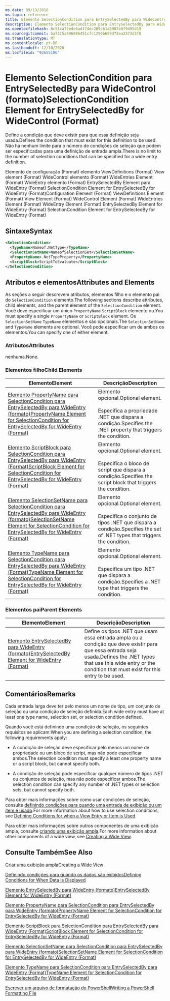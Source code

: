 ```yaml
---
ms.date: 09/13/2016
ms.topic: reference
title: Elemento SelectionCondition para EntrySelectedBy para WideControl (formato)
description: Elemento SelectionCondition para EntrySelectedBy para WideControl (formato)
ms.openlocfilehash: 8c51ca72edc6ad174dc289c61a8987e8f9495d19
ms.sourcegitcommit: ba7315a496986451cfc1296b659d73ea2373d3f0
ms.translationtype: MT
ms.contentlocale: pt-BR
ms.lasthandoff: 12/10/2020
ms.locfileid: "92655106"
---
```

# <a name="selectioncondition-element-for-entryselectedby-for-widecontrol-format"></a><span data-ttu-id="970fa-103">Elemento SelectionCondition para EntrySelectedBy para WideControl (formato)</span><span class="sxs-lookup"><span data-stu-id="970fa-103">SelectionCondition Element for EntrySelectedBy for WideControl (Format)</span></span>

<span data-ttu-id="970fa-104">Define a condição que deve existir para que essa definição seja usada.</span><span class="sxs-lookup"><span data-stu-id="970fa-104">Defines the condition that must exist for this definition to be used.</span></span> <span data-ttu-id="970fa-105">Não há nenhum limite para o número de condições de seleção que podem ser especificadas para uma definição de entrada ampla.</span><span class="sxs-lookup"><span data-stu-id="970fa-105">There is no limit to the number of selection conditions that can be specified for a wide entry definition.</span></span>

<span data-ttu-id="970fa-106">Elemento de configuração (Format) elemento ViewDefinitions (Format) View element (Format) WideControl elemento (Format) WideEntries Element (Format) WideEntry elemento (Format) EntrySelectedBy Element para WideEntry (Format) SelectionCondition Element for EntrySelectedBy for WideEntry (Format)</span><span class="sxs-lookup"><span data-stu-id="970fa-106">Configuration Element (Format) ViewDefinitions Element (Format) View Element (Format) WideControl Element (Format) WideEntries Element (Format) WideEntry Element (Format) EntrySelectedBy Element for WideEntry (Format) SelectionCondition Element for EntrySelectedBy for WideEntry (Format)</span></span>

## <a name="syntax"></a><span data-ttu-id="970fa-107">Sintaxe</span><span class="sxs-lookup"><span data-stu-id="970fa-107">Syntax</span></span>

```xml
<SelectionCondition>
  <TypeName>Nameof.NetType</TypeName>
  <SelectionSetName>NameofSelectionSet</SelectionSetName>
  <PropertyName>.NetTypeProperty</PropertyName>
  <ScriptBlock>ScriptToEvaluate</ScriptBlock>
</SelectionCondition>
```

## <a name="attributes-and-elements"></a><span data-ttu-id="970fa-108">Atributos e elementos</span><span class="sxs-lookup"><span data-stu-id="970fa-108">Attributes and Elements</span></span>

<span data-ttu-id="970fa-109">As seções a seguir descrevem atributos, elementos filho e o elemento pai do `SelectionCondition` elemento.</span><span class="sxs-lookup"><span data-stu-id="970fa-109">The following sections describe attributes, child elements, and the parent element of the `SelectionCondition` element.</span></span> <span data-ttu-id="970fa-110">Você deve especificar um único `PropertyName` `ScriptBlock` elemento ou.</span><span class="sxs-lookup"><span data-stu-id="970fa-110">You must specify a single `PropertyName` or `ScriptBlock` element.</span></span> <span data-ttu-id="970fa-111">Os `SelectionSetName` `TypeName` elementos e são opcionais.</span><span class="sxs-lookup"><span data-stu-id="970fa-111">The `SelectionSetName` and `TypeName` elements are optional.</span></span> <span data-ttu-id="970fa-112">Você pode especificar um de ambos os elementos.</span><span class="sxs-lookup"><span data-stu-id="970fa-112">You can specify one of either element.</span></span>

### <a name="attributes"></a><span data-ttu-id="970fa-113">Atributos</span><span class="sxs-lookup"><span data-stu-id="970fa-113">Attributes</span></span>

<span data-ttu-id="970fa-114">nenhuma.</span><span class="sxs-lookup"><span data-stu-id="970fa-114">None.</span></span>

### <a name="child-elements"></a><span data-ttu-id="970fa-115">Elementos filho</span><span class="sxs-lookup"><span data-stu-id="970fa-115">Child Elements</span></span>

|<span data-ttu-id="970fa-116">Elemento</span><span class="sxs-lookup"><span data-stu-id="970fa-116">Element</span></span>|<span data-ttu-id="970fa-117">Descrição</span><span class="sxs-lookup"><span data-stu-id="970fa-117">Description</span></span>|
|-------------|-----------------|
|[<span data-ttu-id="970fa-118">Elemento PropertyName para SelectionCondition para EntrySelectedBy para WideEntry (formato)</span><span class="sxs-lookup"><span data-stu-id="970fa-118">PropertyName Element for SelectionCondition for EntrySelectedBy for WideEntry (Format)</span></span>](./propertyname-element-for-selectioncondition-for-entryselectedby-for-wideentry-format.md)|<span data-ttu-id="970fa-119">Elemento opcional.</span><span class="sxs-lookup"><span data-stu-id="970fa-119">Optional element.</span></span><br /><br /> <span data-ttu-id="970fa-120">Especifica a propriedade .NET que dispara a condição.</span><span class="sxs-lookup"><span data-stu-id="970fa-120">Specifies the .NET property that triggers the condition.</span></span>|
|[<span data-ttu-id="970fa-121">Elemento ScriptBlock para SelectionCondition para EntrySelectedBy para WideEntry (Format)</span><span class="sxs-lookup"><span data-stu-id="970fa-121">ScriptBlock Element for SelectionCondition for EntrySelectedBy for WideEntry (Format)</span></span>](./scriptblock-element-for-selectioncondition-for-entryselectedby-for-widecontrol-format.md)|<span data-ttu-id="970fa-122">Elemento opcional.</span><span class="sxs-lookup"><span data-stu-id="970fa-122">Optional element.</span></span><br /><br /> <span data-ttu-id="970fa-123">Especifica o bloco de script que dispara a condição.</span><span class="sxs-lookup"><span data-stu-id="970fa-123">Specifies the script block that triggers the condition.</span></span>|
|[<span data-ttu-id="970fa-124">Elemento SelectionSetName para SelectionCondition para EntrySelectedBy para WideEntry (formato)</span><span class="sxs-lookup"><span data-stu-id="970fa-124">SelectionSetName Element for SelectionCondition for EntrySelectedBy for WideEntry (Format)</span></span>](./selectionsetname-element-for-selectioncondition-for-entryselectedby-for-wideentry-format.md)|<span data-ttu-id="970fa-125">Elemento opcional.</span><span class="sxs-lookup"><span data-stu-id="970fa-125">Optional element.</span></span><br /><br /> <span data-ttu-id="970fa-126">Especifica o conjunto de tipos .NET que dispara a condição.</span><span class="sxs-lookup"><span data-stu-id="970fa-126">Specifies the set of .NET types that triggers the condition.</span></span>|
|[<span data-ttu-id="970fa-127">Elemento TypeName para SelectionCondition para EntrySelectedBy para WideEntry (Format)</span><span class="sxs-lookup"><span data-stu-id="970fa-127">TypeName Element for SelectionCondition for EntrySelectedBy for WideEntry (Format)</span></span>](./typename-element-for-selectioncondition-for-entryselectedby-for-widecontrol-format.md)|<span data-ttu-id="970fa-128">Elemento opcional.</span><span class="sxs-lookup"><span data-stu-id="970fa-128">Optional element.</span></span><br /><br /> <span data-ttu-id="970fa-129">Especifica um tipo .NET que dispara a condição.</span><span class="sxs-lookup"><span data-stu-id="970fa-129">Specifies a .NET type that triggers the condition.</span></span>|

### <a name="parent-elements"></a><span data-ttu-id="970fa-130">Elementos pai</span><span class="sxs-lookup"><span data-stu-id="970fa-130">Parent Elements</span></span>

|<span data-ttu-id="970fa-131">Elemento</span><span class="sxs-lookup"><span data-stu-id="970fa-131">Element</span></span>|<span data-ttu-id="970fa-132">Descrição</span><span class="sxs-lookup"><span data-stu-id="970fa-132">Description</span></span>|
|-------------|-----------------|
|[<span data-ttu-id="970fa-133">Elemento EntrySelectedBy para WideEntry (formato)</span><span class="sxs-lookup"><span data-stu-id="970fa-133">EntrySelectedBy Element for WideEntry (Format)</span></span>](./entryselectedby-element-for-wideentry-format.md)|<span data-ttu-id="970fa-134">Define os tipos .NET que usam essa entrada ampla ou a condição que deve existir para que essa entrada seja usada.</span><span class="sxs-lookup"><span data-stu-id="970fa-134">Defines the .NET types that use this wide entry or the condition that must exist for this entry to be used.</span></span>|

## <a name="remarks"></a><span data-ttu-id="970fa-135">Comentários</span><span class="sxs-lookup"><span data-stu-id="970fa-135">Remarks</span></span>

<span data-ttu-id="970fa-136">Cada entrada larga deve ter pelo menos um nome de tipo, um conjunto de seleção ou uma condição de seleção definida.</span><span class="sxs-lookup"><span data-stu-id="970fa-136">Each wide entry must have at least one type name, selection set, or selection condition defined.</span></span>

<span data-ttu-id="970fa-137">Quando você está definindo uma condição de seleção, os seguintes requisitos se aplicam:</span><span class="sxs-lookup"><span data-stu-id="970fa-137">When you are defining a selection condition, the following requirements apply:</span></span>

- <span data-ttu-id="970fa-138">A condição de seleção deve especificar pelo menos um nome de propriedade ou um bloco de script, mas não pode especificar ambos.</span><span class="sxs-lookup"><span data-stu-id="970fa-138">The selection condition must specify a least one property name or a script block, but cannot specify both.</span></span>

- <span data-ttu-id="970fa-139">A condição de seleção pode especificar qualquer número de tipos .NET ou conjuntos de seleção, mas não pode especificar ambos.</span><span class="sxs-lookup"><span data-stu-id="970fa-139">The selection condition can specify any number of .NET types or selection sets, but cannot specify both.</span></span>

<span data-ttu-id="970fa-140">Para obter mais informações sobre como usar condições de seleção, consulte [definindo condições para quando uma entrada de exibição ou um item é usado](./defining-conditions-for-displaying-data.md).</span><span class="sxs-lookup"><span data-stu-id="970fa-140">For more information about how to use selection conditions, see [Defining Conditions for when a View Entry or Item is Used](./defining-conditions-for-displaying-data.md).</span></span>

<span data-ttu-id="970fa-141">Para obter mais informações sobre outros componentes de uma exibição ampla, consulte [criando uma exibição ampla](./creating-a-wide-view.md).</span><span class="sxs-lookup"><span data-stu-id="970fa-141">For more information about other components of a wide view, see [Creating a Wide View](./creating-a-wide-view.md).</span></span>

## <a name="see-also"></a><span data-ttu-id="970fa-142">Consulte Também</span><span class="sxs-lookup"><span data-stu-id="970fa-142">See Also</span></span>

[<span data-ttu-id="970fa-143">Criar uma exibição ampla</span><span class="sxs-lookup"><span data-stu-id="970fa-143">Creating a Wide View</span></span>](./creating-a-wide-view.md)

[<span data-ttu-id="970fa-144">Definindo condições para quando os dados são exibidos</span><span class="sxs-lookup"><span data-stu-id="970fa-144">Defining Conditions for When Data Is Displayed</span></span>](./defining-conditions-for-displaying-data.md)

[<span data-ttu-id="970fa-145">Elemento EntrySelectedBy para WideEntry (formato)</span><span class="sxs-lookup"><span data-stu-id="970fa-145">EntrySelectedBy Element for WideEntry (Format)</span></span>](./entryselectedby-element-for-wideentry-format.md)

[<span data-ttu-id="970fa-146">Elemento PropertyName para SelectionCondition para EntrySelectedBy para WideEntry (formato)</span><span class="sxs-lookup"><span data-stu-id="970fa-146">PropertyName Element for SelectionCondition for EntrySelectedBy for WideEntry (Format)</span></span>](./propertyname-element-for-selectioncondition-for-entryselectedby-for-wideentry-format.md)

[<span data-ttu-id="970fa-147">Elemento ScriptBlock para SelectionCondition para EntrySelectedBy para WideEntry (Format)</span><span class="sxs-lookup"><span data-stu-id="970fa-147">ScriptBlock Element for SelectionCondition for EntrySelectedBy for WideEntry (Format)</span></span>](./scriptblock-element-for-selectioncondition-for-entryselectedby-for-widecontrol-format.md)

[<span data-ttu-id="970fa-148">Elemento SelectionSetName para SelectionCondition para EntrySelectedBy para WideEntry (formato)</span><span class="sxs-lookup"><span data-stu-id="970fa-148">SelectionSetName Element for SelectionCondition for EntrySelectedBy for WideEntry (Format)</span></span>](./selectionsetname-element-for-selectioncondition-for-entryselectedby-for-wideentry-format.md)

[<span data-ttu-id="970fa-149">Elemento TypeName para SelectionCondition para EntrySelectedBy para WideEntry (Format)</span><span class="sxs-lookup"><span data-stu-id="970fa-149">TypeName Element for SelectionCondition for EntrySelectedBy for WideEntry (Format)</span></span>](./typename-element-for-selectioncondition-for-entryselectedby-for-widecontrol-format.md)

[<span data-ttu-id="970fa-150">Escrever um arquivo de formatação do PowerShell</span><span class="sxs-lookup"><span data-stu-id="970fa-150">Writing a PowerShell Formatting File</span></span>](./writing-a-powershell-formatting-file.md)
